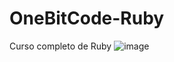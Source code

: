 #                               OneBitCode-Ruby
Curso completo de Ruby
![image](https://github.com/user-attachments/assets/65bdfd3d-0e3b-44f5-9635-0eaaab683e44)
